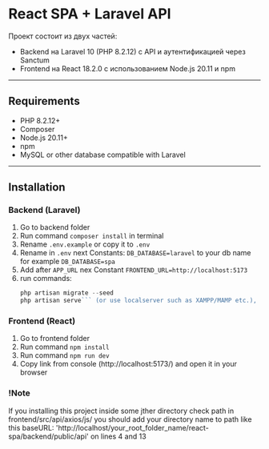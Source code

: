 # React SPA + Laravel API

Проект состоит из двух частей:
- Backend на Laravel 10 (PHP 8.2.12) с API и аутентификацией через Sanctum
- Frontend на React 18.2.0 с использованием Node.js 20.11 и npm

---

## Requirements

- PHP 8.2.12+
- Composer
- Node.js 20.11+
- npm
- MySQL or other database compatible with Laravel

---

## Installation

### Backend (Laravel)

1. Go to backend folder
2. Run command ```composer install``` in terminal
3. Rename `.env.example` or copy it to `.env`
4. Rename in `.env` next Constants:
   ```DB_DATABASE=laravel``` to your db name for example ```DB_DATABASE=spa```
5. Add after ```APP_URL``` nex Constant ```FRONTEND_URL=http://localhost:5173```
6. run commands:
     ```php artisan key:generate
     php artisan migrate --seed
     php artisan serve``` (or use localserver such as XAMPP/MAMP etc.), I'm using XAMPP

### Frontend (React)

1. Go to frontend folder
2. Run command ```npm install```
3. Run command ```npm run dev```
4. Copy link from console (http://localhost:5173/) and open it in your browser


### !Note
If you installing this project inside some jther directory check path in frontend/src/api/axios/js/ you should add your directory name to path like this baseURL: 'http://localhost/your_root_folder_name/react-spa/backend/public/api' on lines 4 and 13


